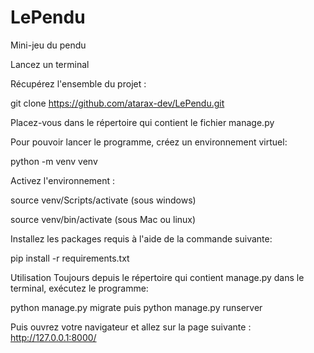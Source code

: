 # LePendu
 Mini-jeu du pendu

Lancez un terminal

Récupérez l'ensemble du projet :

git clone https://github.com/atarax-dev/LePendu.git

Placez-vous dans le répertoire qui contient le fichier manage.py

Pour pouvoir lancer le programme, créez un environnement virtuel:

python -m venv venv

Activez l'environnement :

source venv/Scripts/activate (sous windows)

source venv/bin/activate (sous Mac ou linux)

Installez les packages requis à l'aide de la commande suivante:

pip install -r requirements.txt

Utilisation
Toujours depuis le répertoire qui contient manage.py dans le terminal, exécutez le programme:

python manage.py migrate puis python manage.py runserver

Puis ouvrez votre navigateur et allez sur la page suivante : http://127.0.0.1:8000/
